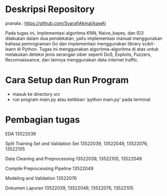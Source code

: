 # Deskripsi Repository
pranala : https://github.com/SyarafiAkmal/kawAI

Pada tugas ini, Implementasi algoritma KNN, Naive_bayes, dan ID3 dilakukan dalam dua pendekatan, yaitu implementasi manual menggunakan bahasa pemrograman Go dan implementasi menggunakan library scikit-learn di Python. Tugas ini menggunakan algoritma-algoritma di atas untuk melakukan deteksi jenis serangan siber seperti DoS, Exploits, Fuzzers, Reconnaissance, dan lainnya menggunakan data internet traffic.

# Cara Setup dan Run Program
- masuk ke directory src
- run program main.py atau ketikkan 'python main.py' pada terminal

# Pembagian tugas
EDA
13522039

Split Training Set and Validation Set
13522039, 13522049, 13522076, 13522105

Data Cleaning and Preprocessing
13522039, 13522105, 13522049

Compile Preprocessing Pipeline
13522049

Modeling and Validation
13522076

Dokumen Laporan
13522039, 13522049, 13522076, 13522105
